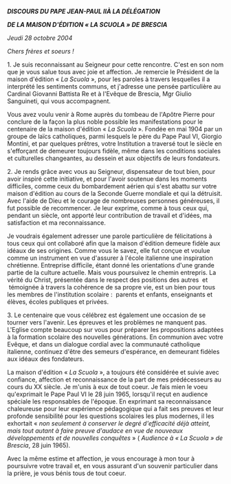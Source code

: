 ***DISCOURS DU PAPE JEAN-PAUL II******À LA DÉLÉGATION***

***DE LA MAISON D'ÉDITION « *LA SCUOLA* » DE BRESCIA***

*Jeudi 28 octobre 2004*

*Chers frères et soeurs !*

1. Je suis reconnaissant au Seigneur pour cette rencontre. C'est en son nom que je vous salue tous avec joie et affection. Je remercie le Président de la maison d'édition « *La Scuola* », pour les paroles à travers lesquelles il a interprété les sentiments communs, et j'adresse une pensée particulière au Cardinal Giovanni Battista Re et à l'Evêque de Brescia, Mgr Giulio Sanguineti, qui vous accompagnent.

Vous avez voulu venir à Rome auprès du tombeau de l'Apôtre Pierre pour conclure de la façon la plus noble possible les manifestations pour le centenaire de la maison d'édition « *La Scuola* ». Fondée en mai 1904 par un groupe de laïcs catholiques, parmi lesquels le père du Pape Paul VI, Giorgio Montini, et par quelques prêtres, votre Institution a traversé tout le siècle en s'efforçant de demeurer toujours fidèle, même dans les conditions sociales et culturelles changeantes, au dessein et aux objectifs de leurs fondateurs.

2. Je rends grâce avec vous au Seigneur, dispensateur de tout bien, pour avoir inspiré cette initiative, et pour l'avoir soutenue dans les moments difficiles, comme ceux du bombardement aérien qui s'est abattu sur votre maison d'édition au cours de la Seconde Guerre mondiale et qui la détruisit. Avec l'aide de Dieu et le courage de nombreuses personnes généreuses, il fut possible de recommencer. Je leur exprime, comme à tous ceux qui, pendant un siècle, ont apporté leur contribution de travail et d'idées, ma satisfaction et ma reconnaissance.

Je voudrais également adresser une parole particulière de félicitations à tous ceux qui ont collaboré afin que la maison d'édition demeure fidèle aux idéaux de ses origines. Comme vous le savez, elle fut conçue et voulue comme un instrument en vue d'assurer à l'école italienne une inspiration chrétienne. Entreprise difficile, étant donné les orientations d'une grande partie de la culture actuelle. Mais vous poursuivez le chemin entrepris. La vérité du Christ, présentée dans le respect des positions des autres  et  témoignée à travers la cohérence de sa propre vie, est un bien pour tous les membres de l'institution scolaire :  parents et enfants, enseignants et élèves, écoles publiques et privées.

3. Le centenaire que vous célébrez est également une occasion de se tourner vers l'avenir. Les épreuves et les problèmes ne manquent pas. L'Eglise compte beaucoup sur vous pour préparer les propositions adaptées à la formation scolaire des nouvelles générations. En communion avec votre Evêque, et dans un dialogue cordial avec la communauté catholique italienne, continuez d'être des semeurs d'espérance, en demeurant fidèles aux idéaux des fondateurs.

La maison d'édition « *La Scuola* », a toujours été considérée et suivie avec confiance, affection et reconnaissance de la part de mes prédécesseurs au cours du XX siècle. Je m'unis à eux de tout coeur. Je fais mien le voeu qu'exprimait le Pape Paul VI le 28 juin 1965, lorsqu'il reçut en audience spéciale les responsables de l'époque. En exprimant sa reconnaissance chaleureuse pour leur expérience pédagogique qui a fait ses preuves et leur profonde sensibilité pour les questions scolaires les plus modernes, il les exhortait « *non seulement à conserver le degré d'efficacité déjà atteint, mais tout autant à faire preuve d'audace en vue de nouveaux développements et de nouvelles conquêtes* » ( *Audience à « *La Scuola* » de Brescia*, 28 juin 1965).

Avec la même estime et affection, je vous encourage à mon tour à poursuivre votre travail et, en vous assurant d'un souvenir particulier dans la prière, je vous bénis tous de tout coeur.